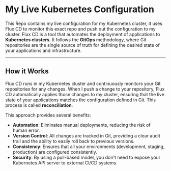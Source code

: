 # My Live Kubernetes Configuration

This Repo contains my live configuration for my Kubernetes cluster, it uses Flux CD to monitor this exact repo and push out the configuration to my cluster. Flux CD is a tool that automates the deployment of applications to **Kubernetes clusters**. It follows the **GitOps** methodology, where Git repositories are the single source of truth for defining the desired state of your applications and infrastructure.

---
## How it Works

Flux CD runs in my Kubernetes cluster and continuously monitors your Git repositories for any changes. When I push a change to your repository, Flux CD automatically applies those changes to my cluster, ensuring that the live state of your applications matches the configuration defined in Git. This process is called **reconciliation**.

This approach provides several benefits:

* **Automation**: Eliminates manual deployments, reducing the risk of human error.
* **Version Control**: All changes are tracked in Git, providing a clear audit trail and the ability to easily roll back to previous versions.
* **Consistency**: Ensures that all your environments (development, staging, production) are configured consistently.
* **Security**: By using a pull-based model, you don't need to expose your Kubernetes API server to external CI/CD systems.
